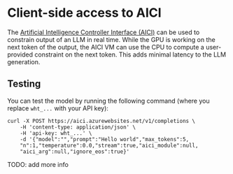 # Client-side access to AICI

The [Artificial Intelligence Controller Interface (AICI)](https://github.com/microsoft/aici)
can be used to constrain output of an LLM in real time.
While the GPU is working on the next token of the output, the AICI VM can use the CPU to
compute a user-provided constraint on the next token.
This adds minimal latency to the LLM generation.

## Testing

You can test the model by running the following command (where you replace `wht_...` with your API key):

```
curl -X POST https://aici.azurewebsites.net/v1/completions \
    -H 'content-type: application/json' \
    -H 'api-key: wht_...' \
    -d '{"model":"","prompt":"Hello world","max_tokens":5,
    "n":1,"temperature":0.0,"stream":true,"aici_module":null,
    "aici_arg":null,"ignore_eos":true}'
```

TODO: add more info
